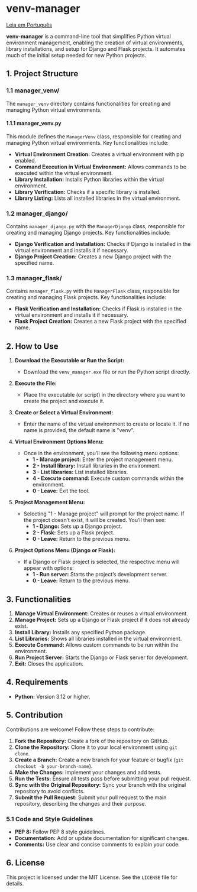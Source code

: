 # venv-manager

[Leia em Português](./README_PT-BR.md)

**venv-manager** is a command-line tool that simplifies Python virtual environment management, enabling the creation of virtual environments, library installations, and setup for Django and Flask projects. It automates much of the initial setup needed for new Python projects.

## 1. Project Structure

### 1.1 manager_venv/

The `manager_venv` directory contains functionalities for creating and managing Python virtual environments.

#### 1.1.1 manager_venv.py

This module defines the `ManagerVenv` class, responsible for creating and managing Python virtual environments. Key functionalities include:

- **Virtual Environment Creation:** Creates a virtual environment with pip enabled.
- **Command Execution in Virtual Environment:** Allows commands to be executed within the virtual environment.
- **Library Installation:** Installs Python libraries within the virtual environment.
- **Library Verification:** Checks if a specific library is installed.
- **Library Listing:** Lists all installed libraries in the virtual environment.

### 1.2 manager_django/

Contains `manager_django.py` with the `ManagerDjango` class, responsible for creating and managing Django projects. Key functionalities include:

- **Django Verification and Installation:** Checks if Django is installed in the virtual environment and installs it if necessary.
- **Django Project Creation:** Creates a new Django project with the specified name.

### 1.3 manager_flask/

Contains `manager_flask.py` with the `ManagerFlask` class, responsible for creating and managing Flask projects. Key functionalities include:

- **Flask Verification and Installation:** Checks if Flask is installed in the virtual environment and installs it if necessary.
- **Flask Project Creation:** Creates a new Flask project with the specified name.

## 2. How to Use

1. **Download the Executable or Run the Script:**
   - Download the `venv_manager.exe` file or run the Python script directly.

2. **Execute the File:**
   - Place the executable (or script) in the directory where you want to create the project and execute it.

3. **Create or Select a Virtual Environment:**
   - Enter the name of the virtual environment to create or locate it. If no name is provided, the default name is "venv".

4. **Virtual Environment Options Menu:**
   - Once in the environment, you’ll see the following menu options:
     - **1 - Manage project:** Enter the project management menu.
     - **2 - Install library:** Install libraries in the environment.
     - **3 - List libraries:** List installed libraries.
     - **4 - Execute command:** Execute custom commands within the environment.
     - **0 - Leave:** Exit the tool.

5. **Project Management Menu:**
   - Selecting "1 - Manage project" will prompt for the project name. If the project doesn’t exist, it will be created. You’ll then see:
     - **1 - Django:** Sets up a Django project.
     - **2 - Flask:** Sets up a Flask project.
     - **0 - Leave:** Return to the previous menu.

6. **Project Options Menu (Django or Flask):**
   - If a Django or Flask project is selected, the respective menu will appear with options:
     - **1 - Run server:** Starts the project’s development server.
     - **0 - Leave:** Return to the previous menu.

## 3. Functionalities

1. **Manage Virtual Environment:** Creates or reuses a virtual environment.
2. **Manage Project:** Sets up a Django or Flask project if it does not already exist.
3. **Install Library:** Installs any specified Python package.
4. **List Libraries:** Shows all libraries installed in the virtual environment.
5. **Execute Command:** Allows custom commands to be run within the environment.
6. **Run Project Server:** Starts the Django or Flask server for development.
7. **Exit:** Closes the application.

## 4. Requirements

- **Python:** Version 3.12 or higher.

## 5. Contribution

Contributions are welcome! Follow these steps to contribute:

1. **Fork the Repository:** Create a fork of the repository on GitHub.
2. **Clone the Repository:** Clone it to your local environment using `git clone`.
3. **Create a Branch:** Create a new branch for your feature or bugfix (`git checkout -b your-branch-name`).
4. **Make the Changes:** Implement your changes and add tests.
5. **Run the Tests:** Ensure all tests pass before submitting your pull request.
6. **Sync with the Original Repository:** Sync your branch with the original repository to avoid conflicts.
7. **Submit the Pull Request:** Submit your pull request to the main repository, describing the changes and their purpose.

### 5.1 Code and Style Guidelines

- **PEP 8:** Follow PEP 8 style guidelines.
- **Documentation:** Add or update documentation for significant changes.
- **Comments:** Use clear and concise comments to explain your code.

## 6. License

This project is licensed under the MIT License. See the `LICENSE` file for details.